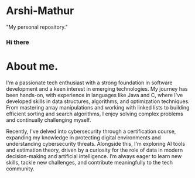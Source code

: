 # Arshi-Mathur
 "My personal repository."
### Hi there
# About me.

I'm a passionate tech enthusiast with a strong foundation in software development and a keen interest in emerging technologies.
My journey has been hands-on, with experience in languages like Java and C, where I've developed skills in data structures, algorithms, and optimization techniques. From mastering array manipulations and working with linked lists to building efficient sorting and search algorithms, I enjoy solving complex problems and continually challenging myself.

Recently, I've delved into cybersecurity through a certification course, expanding my knowledge in protecting digital environments and understanding cybersecurity threats. Alongside this, I'm exploring AI tools and estimation theory, driven by a curiosity for the role of data in modern decision-making and artificial intelligence. I’m always eager to learn new skills, tackle new challenges, and contribute meaningfully to the tech community.
